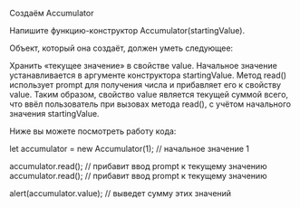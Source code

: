 Создаём Accumulator

Напишите функцию-конструктор Accumulator(startingValue).

Объект, который она создаёт, должен уметь следующее:

Хранить «текущее значение» в свойстве value. Начальное значение устанавливается в аргументе конструктора startingValue.
Метод read() использует prompt для получения числа и прибавляет его к свойству value.
Таким образом, свойство value является текущей суммой всего, что ввёл пользователь при вызовах метода read(), с учётом начального значения startingValue.

Ниже вы можете посмотреть работу кода:

let accumulator = new Accumulator(1); // начальное значение 1

accumulator.read(); // прибавит ввод prompt к текущему значению
accumulator.read(); // прибавит ввод prompt к текущему значению

alert(accumulator.value); // выведет сумму этих значений